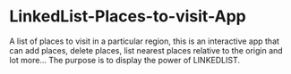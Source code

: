 # LinkedList-Places-to-visit-App
A list of places to visit in a particular region, this is an interactive app that can add places, delete places, list nearest places relative to the origin and lot more... The purpose is to display the power of LINKEDLIST.
